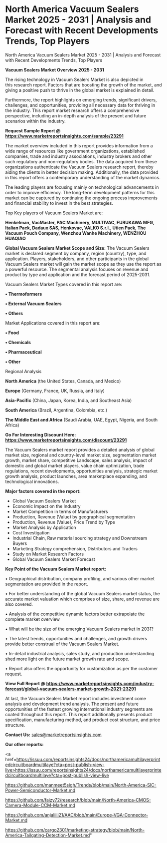 # North America Vacuum Sealers Market 2025 - 2031 | Analysis and Forecast with Recent Developments Trends, Top Players
 North America Vacuum Sealers Market 2025 - 2031 | Analysis and Forecast with Recent Developments Trends, Top Players

<Strong> Vacuum Sealers Market Overview 2025 - 2031</strong>

The rising technology in Vacuum Sealers Market is also depicted in this research report. Factors that are boosting the growth of the market, and giving a positive push to thrive in the global market is explained in detail.

Furthermore, the report highlights on emerging trends, significant drivers, challenges, and opportunities, providing all necessary data for thriving in the industry. This report market research offers a comprehensive perspective, including an in-depth analysis of the present and future scenarios within the industry.

<strong>Request Sample Report @ <a href=https://www.marketreportsinsights.com/sample/23291>https://www.marketreportsinsights.com/sample/23291</a></strong>

The market overview included in this report provides information from a wide range of resources like government organizations, established companies, trade and industry associations, industry brokers and other such regulatory and non-regulatory bodies. The data acquired from these organizations authenticate the Vacuum Sealers research report, thereby aiding the clients in better decision making. Additionally, the data provided in this report offers a contemporary understanding of the market dynamics.

The leading players are focusing mainly on technological advancements in order to improve efficiency. The long-term development patterns for this market can be captured by continuing the ongoing process improvements and financial stability to invest in the best strategies.

Top Key players of Vacuum Sealers Market are:

<strong>Henkelman, VacMaster, PAC Machinery, MULTIVAC, FURUKAWA MFG, Italian Pack, Dadaux SAS, Henkovac, VALKO S.r.l., Utien Pack, The Vacuum Pouch Company, Wenzhou Wanhe Machinery, WENZHOU HUAQIAO</strong>

<strong><b>Global Vacuum Sealers Market Scope and Size:</b></strong>
The Vacuum Sealers market is declared segment by company, region (country), type, and application. Players, stakeholders, and other participants in the global Vacuum Sealers market will gain the market scope as they use the report as a powerful resource. The segmental analysis focuses on revenue and product by type and application and the forecast period of 2025-2031.

Vacuum Sealers Market Types covered in this report are:

<strong>• Thermoformers

• External Vacuum Sealers

• Others</strong>

Market Applications covered in this report are:

<strong>• Food

• Chemicals

• Pharmaceutical

• Other</strong> 

Regional Analysis

<strong>North America</strong> (the United States, Canada, and Mexico)

<strong>Europe</strong> (Germany, France, UK, Russia, and Italy)

<strong>Asia-Pacific</strong> (China, Japan, Korea, India, and Southeast Asia)

<strong>South America</strong> (Brazil, Argentina, Colombia, etc.)

<strong>The Middle East and Africa</strong> (Saudi Arabia, UAE, Egypt, Nigeria, and South Africa)

<strong>Go For Interesting Discount Here: <a href=https://www.marketreportsinsights.com/discount/23291>https://www.marketreportsinsights.com/discount/23291</a></strong>

The Vacuum Sealers market report provides a detailed analysis of global market size, regional and country-level market size, segmentation market growth, market share, competitive Landscape, sales analysis, impact of domestic and global market players, value chain optimization, trade regulations, recent developments, opportunities analysis, strategic market growth analysis, product launches, area marketplace expanding, and technological innovations.

<strong><b>Major factors covered in the report:</b></strong>
<ul>
  <li>Global Vacuum Sealers Market </li>
  <li>Economic Impact on the Industry</li>
  <li>Market Competition in terms of Manufacturers</li>
  <li>Production, Revenue (Value) by geographical segmentation</li>
  <li>Production, Revenue (Value), Price Trend by Type</li>
  <li>Market Analysis by Application</li>
  <li>Cost Investigation</li>
  <li>Industrial Chain, Raw material sourcing strategy and Downstream Buyers</li>
  <li>Marketing Strategy comprehension, Distributors and Traders</li>
  <li>Study on Market Research Factors</li>
  <li>Global Vacuum Sealers Market Forecast</li>
</ul>

<strong><b>Key Point of the Vacuum Sealers Market report:</b></strong>

• Geographical distribution, company profiling, and various other market segmentation are provided in the report.

• For better understanding of the global Vacuum Sealers market status, the accurate market valuation which comprises of size, share, and revenue are also covered.

• Analysis of the competitive dynamic factors better extrapolate the complete market overview

• What will be the size of the emerging Vacuum Sealers market in 2031?

• The latest trends, opportunities and challenges, and growth drivers provide better construal of the Vacuum Sealers Market.

• In-detail industrial analysis, sales study, and production understanding shed more light on the future market growth rate and scope.

• Report also offers the opportunity for customization as per the customer request.

<strong><b>View Full Report @ <a href=https://www.marketreportsinsights.com/industry-forecast/global-vacuum-sealers-market-growth-2021-23291>https://www.marketreportsinsights.com/industry-forecast/global-vacuum-sealers-market-growth-2021-23291</a></b></strong>


At last, the Vacuum Sealers Market report includes investment come analysis and development trend analysis. The present and future opportunities of the fastest growing international industry segments are coated throughout this report. This report additionally presents product specification, manufacturing method, and product cost structure, and price structure.

<strong>Contact Us:</strong>
sales@marketreportsinsights.com

<strong>Our other reports:</strong>

<a href=https://issuu.com/reportsinsights24/docs/northamericamultilayerprintedcircuitboardmultilaye?cta=post-publish-view-live>https://issuu.com/reportsinsights24/docs/northamericamultilayerprintedcircuitboardmultilaye?cta=post-publish-view-live</a>

<a href=https://github.com/manmeet5sigh/Trends/blob/main/North-America-SIC-Power-Semiconductor-Market.md>https://github.com/manmeet5sigh/Trends/blob/main/North-America-SIC-Power-Semiconductor-Market.md</a>

<a href=https://github.com/faizy72/research/blob/main/North-America-CMOS-Camera-Module-CCM-Market.md>https://github.com/faizy72/research/blob/main/North-America-CMOS-Camera-Module-CCM-Market.md</a>

<a href=https://github.com/anjaliiii21/AAC/blob/main/Europe-VGA-Connector-Market.md>https://github.com/anjaliiii21/AAC/blob/main/Europe-VGA-Connector-Market.md</a>

<a href=https://github.com/cargo2301/marketing-strategy/blob/main/North-America-Tailgating-Detection-Market.md>https://github.com/cargo2301/marketing-strategy/blob/main/North-America-Tailgating-Detection-Market.md</a>"
